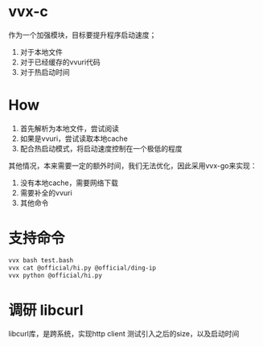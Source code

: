 # vvx-c

作为一个加强模块，目标要提升程序启动速度；

1. 对于本地文件
2. 对于已经缓存的vvuri代码
3. 对于热启动时间

# How

1. 首先解析为本地文件，尝试阅读
2. 如果是vvuri，尝试读取本地cache
3. 配合热启动模式，将启动速度控制在一个极低的程度

其他情况，本来需要一定的额外时间，我们无法优化，因此采用vvx-go来实现：

1. 没有本地cache，需要网络下载
2. 需要补全的vvuri
3. 其他命令

# 支持命令

```bash
vvx bash test.bash
vvx cat @official/hi.py @official/ding-ip
vvx python @official/hi.py
```

# 调研 libcurl

libcurl库，是跨系统，实现http client
测试引入之后的size，以及启动时间
